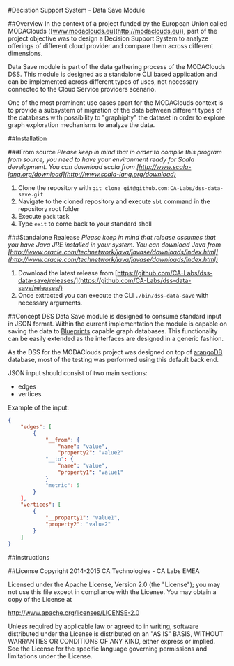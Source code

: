 #Decistion Support System - Data Save Module

##Overview
In the context of a project funded by the European Union called MODAClouds ([www.modaclouds.eu](http://modaclouds.eu)), part of the project objective was to design a Decision Support System to analyze offerings of different cloud provider and compare them across different dimensions.

Data Save module is part of the data gathering process of the MODAClouds DSS. This module is designed as a standalone CLI based application and can be implemented across different types of uses, not necessary connected to the Cloud Service providers scenario. 

One of the most prominent use cases apart for the MODAClouds context is to provide a subsystem of migration of the data between different types of the databases with possibility to "graphiphy" the dataset in order to explore graph exploration mechanisms to analyze the data. 

##Installation

###From source
*Please keep in mind that in order to compile this program from source, you need to have your environment ready for Scala development. You can download scala from [http://www.scala-lang.org/download](http://www.scala-lang.org/download)*

1. Clone the repository with `git clone git@github.com:CA-Labs/dss-data-save.git`
1. Navigate to the cloned repository and execute `sbt` command in the repository root folder
1. Execute `pack` task 
1. Type `exit` to come back to your standard shell

###Standalone Realease
*Please keep in mind that release assumes that you have Java JRE installed in your system. You can download Java from [http://www.oracle.com/technetwork/java/javase/downloads/index.html](http://www.oracle.com/technetwork/java/javase/downloads/index.html)*

1. Download the latest release from [https://github.com/CA-Labs/dss-data-save/releases/](https://github.com/CA-Labs/dss-data-save/releases/)
1. Once extracted you can execute the CLI `./bin/dss-data-save` with necessary arguments.

##Concept
DSS Data Save module is designed to consume standard input in JSON format. Within the current implementation the module is capable on saving the data to [Blueprints](https://github.com/tinkerpop/blueprints/wiki) capable graph databases. This functionality can be easily extended as the interfaces are designed in a generic fashion. 

As the DSS for the MODAClouds project was designed on top of [arangoDB](https://www.arangodb.com) database, most of the testing was performed using this default back end.

JSON input should consist of two main sections: 

* edges
* vertices

Example of the input: 
```json
{
    "edges": [
        {
            "__from": {
                "name": "value",
                "property2": "value2"
            "__to": {
                "name": "value",
                "property1": "value1"
            }
            "metric": 5
        }
    ],
    "vertices": [
        {
            "__property1": "value1",
            "property2": "value2"
        }
    ]
}
```



##Instructions

##License
Copyright 2014-2015 CA Technologies - CA Labs EMEA

Licensed under the Apache License, Version 2.0 (the "License");
you may not use this file except in compliance with the License.
You may obtain a copy of the License at

  http://www.apache.org/licenses/LICENSE-2.0

Unless required by applicable law or agreed to in writing, software
distributed under the License is distributed on an "AS IS" BASIS,
WITHOUT WARRANTIES OR CONDITIONS OF ANY KIND, either express or implied.
See the License for the specific language governing permissions and
limitations under the License.
